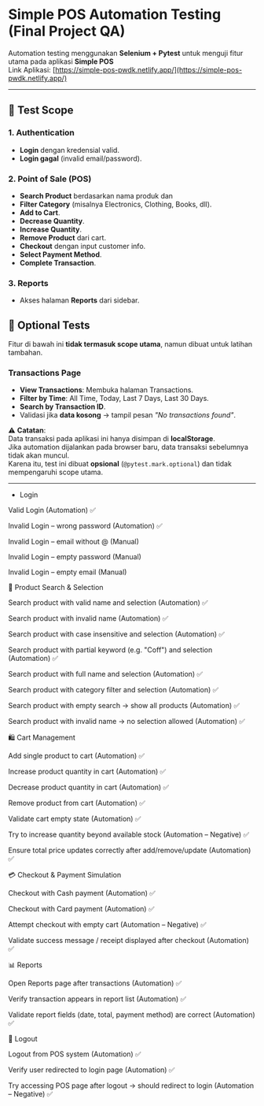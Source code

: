 # Simple POS Automation Testing (Final Project QA)

Automation testing menggunakan **Selenium + Pytest** untuk menguji fitur utama pada aplikasi **Simple POS**  
Link Aplikasi: [https://simple-pos-pwdk.netlify.app/](https://simple-pos-pwdk.netlify.app/)

---

## 📌 Test Scope

### 1. **Authentication**

- **Login** dengan kredensial valid.
- **Login gagal** (invalid email/password).

### 2. **Point of Sale (POS)**

- **Search Product** berdasarkan nama produk dan
- **Filter Category** (misalnya Electronics, Clothing, Books, dll).
- **Add to Cart**.
- **Decrease Quantity**.
- **Increase Quantity**.
- **Remove Product** dari cart.
- **Checkout** dengan input customer info.
- **Select Payment Method**.
- **Complete Transaction**.

### 3. **Reports**

- Akses halaman **Reports** dari sidebar.

## 🧪 Optional Tests

Fitur di bawah ini **tidak termasuk scope utama**, namun dibuat untuk latihan tambahan.

### Transactions Page

- **View Transactions**: Membuka halaman Transactions.
- **Filter by Time**: All Time, Today, Last 7 Days, Last 30 Days.
- **Search by Transaction ID**.
- Validasi jika **data kosong** → tampil pesan *"No transactions found"*.

⚠ **Catatan**:  
Data transaksi pada aplikasi ini hanya disimpan di **localStorage**.  
Jika automation dijalankan pada browser baru, data transaksi sebelumnya tidak akan muncul.  
Karena itu, test ini dibuat **opsional** (`@pytest.mark.optional`) dan tidak mempengaruhi scope utama.

---

- Login

Valid Login (Automation) ✅

Invalid Login – wrong password (Automation) ✅

Invalid Login – email without @ (Manual)

Invalid Login – empty password (Manual)

Invalid Login – empty email (Manual)

🛒 Product Search & Selection

Search product with valid name and selection (Automation) ✅

Search product with invalid name (Automation) ✅

Search product with case insensitive and selection (Automation) ✅

Search product with partial keyword (e.g. "Coff") and selection (Automation) ✅

Search product with full name and selection (Automation) ✅

Search product with category filter and selection (Automation) ✅

Search product with empty search → show all products (Automation) ✅

Search product with invalid name → no selection allowed (Automation) ✅

🛍️ Cart Management

Add single product to cart (Automation) ✅

Increase product quantity in cart (Automation) ✅

Decrease product quantity in cart (Automation) ✅

Remove product from cart (Automation) ✅

Validate cart empty state (Automation) ✅

Try to increase quantity beyond available stock (Automation – Negative) ✅

Ensure total price updates correctly after add/remove/update (Automation) ✅

💳 Checkout & Payment Simulation

Checkout with Cash payment (Automation) ✅

Checkout with Card payment (Automation) ✅

Attempt checkout with empty cart (Automation – Negative) ✅

Validate success message / receipt displayed after checkout (Automation) ✅

📊 Reports

Open Reports page after transactions (Automation) ✅

Verify transaction appears in report list (Automation) ✅

Validate report fields (date, total, payment method) are correct (Automation) ✅

🚪 Logout

Logout from POS system (Automation) ✅

Verify user redirected to login page (Automation) ✅

Try accessing POS page after logout → should redirect to login (Automation – Negative) ✅
